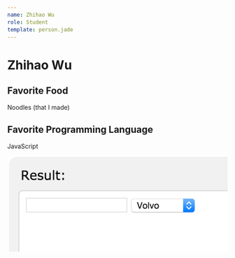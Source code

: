 ```yaml
---
name: Zhihao Wu
role: Student
template: person.jade
---
```


Zhihao Wu
=======

## Favorite Food

Noodles (that I made)

## Favorite Programming Language

JavaScript

![Screenshot](htmlgenScreenShot.png)
